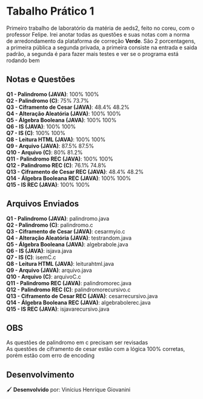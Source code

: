 # Tabalho Prático 1 #

Primeiro trabalho de laboratório da matéria de aeds2, feito no coreu, com o professor Felipe.
Irei anotar todas as questões e suas notas com a norma de arredondamento da plataforma de correção **Verde**.
São 2 porcentagens, a primeira pública a segunda privada, a primeira consiste na entrada e saida padrão, a segunda é para fazer mais testes e ver se o programa está rodando bem

## Notas e Questões ##

**Q1 - Palindromo (JAVA)**: 100% 100%    
**Q2 - Palindromo (C)**: 75% 73.7%  
**Q3 - Ciframento de Cesar (JAVA)**: 48.4% 48.2%  
**Q4 - Alteração Aleatória (JAVA)**: 100% 100%  
**Q5 - Álgebra Booleana (JAVA)**: 100% 100%    
**Q6 - IS (JAVA)**: 100% 100%  
**Q7 - IS (C)**: 100% 100%  
**Q8 - Leitura HTML (JAVA)**: 100% 100%  
**Q9 - Arquivo (JAVA)**: 87.5% 87.5%  
**Q10 - Arquivo (C)**: 80% 81.2%  
**Q11 - Palindromo REC (JAVA)**: 100% 100%  
**Q12 - Palindromo REC (C)**: 76.1% 74.8%  
**Q13 - Ciframento de Cesar REC (JAVA)**: 48.4% 48.2%    
**Q14 - Álgebra Booleana REC (JAVA)**: 100% 100%  
**Q15 - IS REC (JAVA)**: 100% 100%  


## Arquivos Enviados ##

**Q1 - Palindromo (JAVA)**: palindromo.java    
**Q2 - Palindromo (C)**: palindromo.c  
**Q3 - Ciframento de Cesar (JAVA)**: cesarmyio.c  
**Q4 - Alteração Aleatória (JAVA)**: testrandom.java  
**Q5 - Álgebra Booleana (JAVA)**: algebrabole.java  
**Q6 - IS (JAVA)**: isjava.java  
**Q7 - IS (C)**: isemC.c   
**Q8 - Leitura HTML (JAVA)**: leiturahtml.java      
**Q9 - Arquivo (JAVA)**: arquivo.java  
**Q10 - Arquivo (C)**: arquivoC.c  
**Q11 - Palindromo REC (JAVA)**: palindromorec.java  
**Q12 - Palindromo REC (C)**: palindromorecursivo.c  
**Q13 - Ciframento de Cesar REC (JAVA)**: cesarrecursivo.java      
**Q14 - Álgebra Booleana REC (JAVA)**: algebrabolerec.java  
**Q15 - IS REC (JAVA)**: isjavarecursivo.java  



## OBS ##

As questões de palindromo em c precisam ser revisadas  
As questões de ciframento de cesar estão com a lógica 100% corretas, porém estão com erro de encoding  

## Desenvolvimento ##

🖌 **Desenvolvido** por: Vinícius Henrique Giovanini










